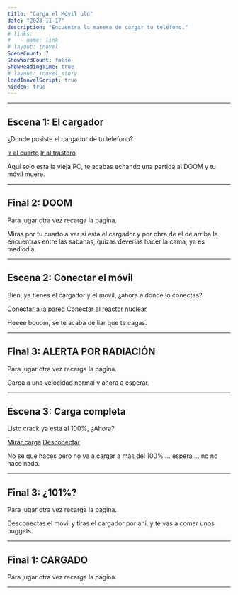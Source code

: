 ```yaml
---
title: "Carga el Móvil old"
date: "2023-11-17"
description: "Encuentra la manera de cargar tu teléfono."
# links:
#   - name: link
# layout: inovel
SceneCount: 7
ShowWordCount: false
ShowReadingTime: true
# layout: inovel_story
loadInovelScript: true
hidden: true
---
```


---

<div class="inovel-story" id="e0">
  <h2>Escena 1: El cargador</h2>
  <p>¿Donde pusiste el cargador de tu teléfono?</p>
  <div id="options">
    <a class="button" href="#e1" rel="noopener"><span class="button-inner">Ir al cuarto</span></a>
    <a class="button" href="#e0f" rel="noopener"><span class="button-inner">Ir al trastero</span></a>
  </div>
</div>

<div class="inovel-story" id="e0f">
  <p>Aquí solo esta la vieja PC, te acabas echando una partida al DOOM y tu móvil muere.</p><hr>
  <h2>Final 2: DOOM</h2>
  <p>Para jugar otra vez recarga la página.</p>
</div>

<div class="inovel-story" id="e1">
  <p>Miras por tu cuarto a ver si esta el cargador y por obra de el de arriba la encuentras entre las sábanas, quizas deverias hacer la cama, ya es mediodía.</p><hr>
  <h2>Escena 2: Conectar el móvil</h2>
  <p>Bien, ya tienes el cargador y el movil, ¿ahora a donde lo conectas?</p>
  <div id="options">
  <a class="button" href="#e2" rel="noopener"><span class="button-inner">Conectar a la pared</span></a>
  <a class="button" href="#e1f" rel="noopener"><span class="button-inner">Conectar al reactor nuclear</span></a>
  </div>
</div>

<div class="inovel-story" id="e1f">
  <p>Heeee booom, se te acaba de liar que te cagas.</p><hr>
  <h2>Final 3: ALERTA POR RADIACIÓN</h2>
  <p>Para jugar otra vez recarga la página.</p>
</div>

<div class="inovel-story" id="e2">
  <p>Carga a una velocidad normal y ahora a esperar.</p><hr>
  <h2>Escena 3: Carga completa</h2>
  <p>Listo crack ya esta al 100%, ¿Ahora?</p>
  <div id="options">
  <a class="button" href="#e3" rel="noopener"><span class="button-inner">Mirar carga</span></a>
  <a class="button" href="#e2f" rel="noopener"><span class="button-inner">Desconectar</span></a>
  </div>
</div>

<div class="inovel-story" id="e2f">
  <p>No se que haces pero no va a cargar a más del 100% ... espera ... no no hace nada.</p><hr>
  <h2>Final 3: ¿101%?</h2>
  <p>Para jugar otra vez recarga la página.</p>
</div>

<div class="inovel-story" id="e3">
  <p>Desconectas el movil y tiras el cargador por ahi, y te vas a comer unos nuggets.</p><hr>
  <h2>Final 1: CARGADO</h2>
  <p>Para jugar otra vez recarga la página.</p>
</div>

---
